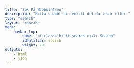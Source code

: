 ```yaml
---
title: "Sök På Webbplatsen"
description: "Hitta snabbt och enkelt det du letar efter."
type: "search"
layout: "search"
menu:
    navbar_top:
        name: "<i class='bi bi-search'></i> Search"
        identifier: search
        weight: 70
outputs:
    - html
    - json
---
```

